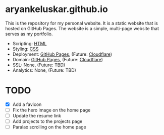 # aryankeluskar.github.io

This is the repository for my personal website. It is a static website that is hosted on GitHub Pages. The website is a simple, multi-page website that serves as my portfolio.

- Scripting: [HTML](https://developer.mozilla.org/en-US/docs/Web/HTML)
- Styling: [CSS](https://developer.mozilla.org/en-US/docs/Web/CSS)
- Deployment: [GitHub Pages](https://pages.github.com/), (Future: [Cloudflare](https://www.cloudflare.com/))
- Domain: [GitHub Pages](https://pages.github.com/), (Future: [Cloudflare](https://www.cloudflare.com/))
- SSL: None, (Future: TBD)
- Analytics: None, (Future: TBD)

# TODO

- [x] Add a favicon
- [ ] Fix the hero image on the home page
- [ ] Update the resume link
- [ ] Add projects to the projects page
- [ ] Paralax scrolling on the home page
